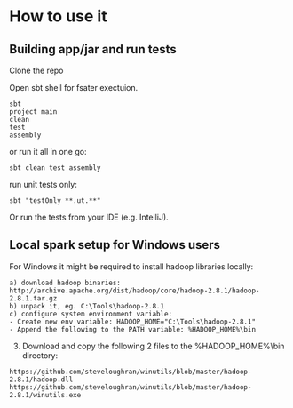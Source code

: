 # How to use it

## Building app/jar and run tests

Clone the repo

Open sbt shell for fsater exectuion.

```
sbt
project main
clean
test
assembly
```

or run it all in one go:

```
sbt clean test assembly
```

run unit tests only:
```
sbt "testOnly **.ut.**"
```

Or run the tests from your IDE (e.g. IntelliJ).

## Local spark setup for Windows users

For Windows it might be required to install hadoop libraries locally:

```
a) download hadoop binaries: http://archive.apache.org/dist/hadoop/core/hadoop-2.8.1/hadoop-2.8.1.tar.gz
b) unpack it, eg. C:\Tools\hadoop-2.8.1
c) configure system environment variable:
- Create new env variable: HADOOP_HOME="C:\Tools\hadoop-2.8.1"
- Append the following to the PATH variable: %HADOOP_HOME%\bin
```

3. Download and copy the following 2 files to the %HADOOP_HOME%\bin directory:

```
https://github.com/steveloughran/winutils/blob/master/hadoop-2.8.1/hadoop.dll
https://github.com/steveloughran/winutils/blob/master/hadoop-2.8.1/winutils.exe
```

